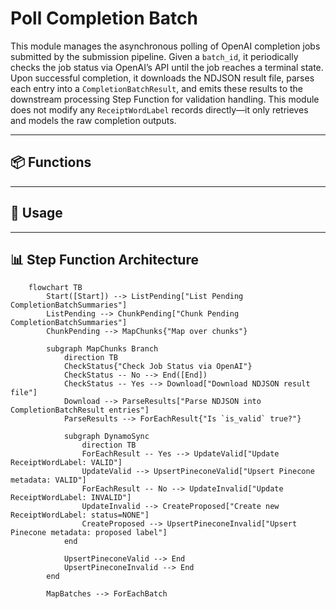 # Poll Completion Batch

This module manages the asynchronous polling of OpenAI completion jobs submitted by the submission pipeline. Given a `batch_id`, it periodically checks the job status via OpenAI’s API until the job reaches a terminal state. Upon successful completion, it downloads the NDJSON result file, parses each entry into a `CompletionBatchResult`, and emits these results to the downstream processing Step Function for validation handling. This module does not modify any `ReceiptWordLabel` records directly—it only retrieves and models the raw completion outputs.

---

## 📦 Functions

---

## 🧠 Usage

---

## 📊 Step Function Architecture

```mermaid
    flowchart TB
        Start([Start]) --> ListPending["List Pending CompletionBatchSummaries"]
        ListPending --> ChunkPending["Chunk Pending CompletionBatchSummaries"]
        ChunkPending --> MapChunks{"Map over chunks"}

        subgraph MapChunks Branch
            direction TB
            CheckStatus{"Check Job Status via OpenAI"}
            CheckStatus -- No --> End([End])
            CheckStatus -- Yes --> Download["Download NDJSON result file"]
            Download --> ParseResults["Parse NDJSON into CompletionBatchResult entries"]
            ParseResults --> ForEachResult{"Is `is_valid` true?"}

            subgraph DynamoSync
                direction TB
                ForEachResult -- Yes --> UpdateValid["Update ReceiptWordLabel: VALID"]
                UpdateValid --> UpsertPineconeValid["Upsert Pinecone metadata: VALID"]
                ForEachResult -- No --> UpdateInvalid["Update ReceiptWordLabel: INVALID"]
                UpdateInvalid --> CreateProposed["Create new ReceiptWordLabel: status=NONE"]
                CreateProposed --> UpsertPineconeInvalid["Upsert Pinecone metadata: proposed label"]
            end

            UpsertPineconeValid --> End
            UpsertPineconeInvalid --> End
        end

        MapBatches --> ForEachBatch
```
